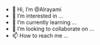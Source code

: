 - 👋 Hi, I’m @Alrayami
- 👀 I’m interested in ...
- 🌱 I’m currently learning ...
- 💞️ I’m looking to collaborate on ...
- 📫 How to reach me ...

<!---
Alrayami/Alrayami is a ✨ special ✨ repository because its `README.md` (this file) appears on your GitHub profile.
You can click the Preview link to take a look at your changes.
--->
